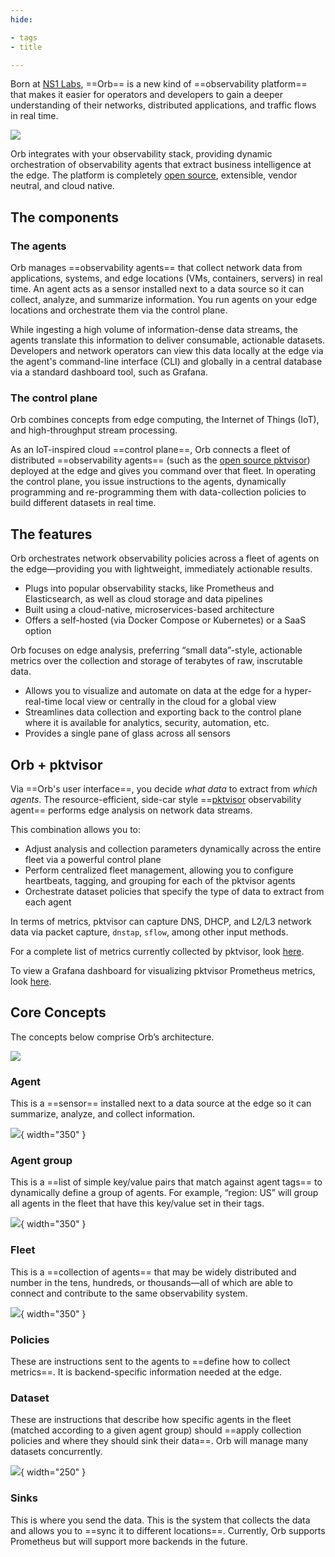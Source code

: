 ```yaml
---
hide:

- tags
- title

---
```


Born at [NS1 Labs](https://ns1.com/labs), ==Orb== is a new kind of ==observability platform== that makes it easier for operators and developers to gain a deeper understanding of their networks, distributed applications, and traffic flows in real time. 

![](./img/ORB-diagram2.png)  

Orb integrates with your observability stack, providing dynamic orchestration of observability agents that extract business intelligence at the edge. The platform is completely [open source](https://github.com/ns1labs/orb), extensible, vendor neutral, and cloud native.

## The components

### The agents

Orb manages ==observability agents== that collect network data from applications, systems, and edge locations (VMs, containers, servers) in real time. An agent acts as a sensor installed next to a data source so it can collect, analyze, and summarize information. You run agents on your edge locations and orchestrate them via the control plane.

While ingesting a high volume of information-dense data streams, the agents translate this information to deliver consumable, actionable datasets. Developers and network operators can view this data locally at the edge via the agent's command-line interface (CLI) and globally in a central database via a standard dashboard tool, such as Grafana.

### The control plane

Orb combines concepts from edge computing, the Internet of Things (IoT), and high-throughput stream processing.

As an IoT-inspired cloud ==control plane==, Orb connects a fleet of distributed ==observability agents== (such as the [open source pktvisor](https://github.com/ns1labs/pktvisor/)) deployed at the edge and gives you command over that fleet. In operating the control plane, you issue instructions to the agents, dynamically programming and re-programming them with data-collection policies to build different datasets in real time.

## The features

Orb orchestrates network observability policies across a fleet of agents on the edge—providing you with lightweight, immediately actionable results.

* Plugs into popular observability stacks, like Prometheus and Elasticsearch, as well as cloud storage and data pipelines
* Built using a cloud-native, microservices-based architecture
* Offers a self-hosted (via Docker Compose or Kubernetes) or a SaaS option

Orb focuses on edge analysis, preferring “small data”-style, actionable metrics over the collection and storage of terabytes of raw, inscrutable data.

* Allows you to visualize and automate on data at the edge for a hyper-real-time local view or centrally in the cloud for a global view
* Streamlines data collection and exporting back to the control plane where it is available for analytics, security, automation, etc.
* Provides a single pane of glass across all sensors

## Orb + pktvisor

Via ==Orb's user interface==, you decide *what data* to extract from *which agents*. The resource-efficient, side-car style ==[pktvisor](https://github.com/ns1/pktvisor) observability agent== performs edge analysis on network data streams.

This combination allows you to:

* Adjust analysis and collection parameters dynamically across the entire fleet via a powerful control plane
* Perform centralized fleet management, allowing you to configure heartbeats, tagging, and grouping for each of the pktvisor agents
* Orchestrate dataset policies that specify the type of data to extract from each agent

In terms of metrics, pktvisor can capture DNS, DHCP, and L2/L3 network data via packet capture, `dnstap`, `sflow`, among other input methods.

For a complete list of metrics currently collected by pktvisor, look [here](https://github.com/ns1labs/pktvisor/wiki/Current-Metrics).

To view a Grafana dashboard for visualizing pktvisor Prometheus metrics, look [here](https://grafana.com/grafana/dashboards/14221).

## Core Concepts

The concepts below comprise Orb’s architecture.

![](./img/concepts.png)

### Agent

This is a ==sensor== installed next to a data source at the edge so it can summarize, analyze, and collect information.

![](./img/concept_agent.png){ width="350" }

### Agent group

This is a ==list of simple key/value pairs that match against agent tags== to dynamically define a group of agents. For example, “region: US” will group all agents in the fleet that have this key/value set in their tags.

![](./img/concept_agent_group.png){ width="350" }

### Fleet

This is a ==collection of agents== that may be widely distributed and number in the tens, hundreds, or thousands—all of which are able to connect and contribute to the same observability system.

![](./img/concept_fleet_manager.png){ width="350" }

### Policies

These are instructions sent to the agents to ==define how to collect metrics==. It is backend-specific information needed at the edge.

### Dataset

These are instructions that describe how specific agents in the fleet (matched according to a given agent group) should ==apply collection policies and where they should sink their data==. Orb will manage many datasets concurrently.

![](./img/concept_dataset.png){ width="250" }

### Sinks

This is where you send the data. This is the system that collects the data and allows you to ==sync it to different locations==. Currently, Orb supports Prometheus but will support more backends in the future.
